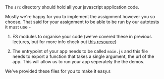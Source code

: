 The `src` directory should hold all your javascript application code.

Mostly we're happy for you to implement the assignment 
however you so choose. That said for your assignment to 
be able to be run by our autotests it must use -

1. ES modules to organise your code (we've covered these in previous lectures, but for more info check out [this resource](https://developer.mozilla.org/en-US/docs/Web/JavaScript/Reference/Statements/import))

2. The entrypoint of your app needs to be called `main.js` and this file needs to export a function that takes a single argument, the url of the app. This will allow us to run your
app seperately the the demos.

We've provided these files for you to make it easy.s
